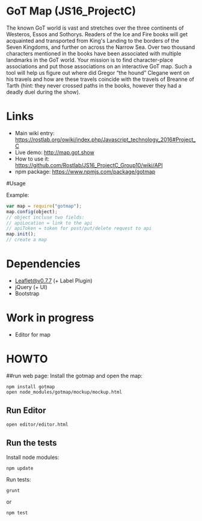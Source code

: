 # GoT Map (JS16_ProjectC)
The known GoT world is vast and stretches over the three continents of Westeros, Essos and Sothorys. Readers of the Ice and Fire books will get acquainted and transported from King's Landing to the borders of the Seven Kingdoms, and further on across the Narrow Sea. Over two thousand characters mentioned in the books have been associated with multiple landmarks in the GoT world. Your mission is to find character-place associations and put those associations on an interactive GoT map. Such a tool will help us figure out where did Gregor “the hound” Clegane went on his travels and how are these travels coincide with the travels of Breanne of Tarth (hint: they never crossed paths in the books, however they had a deadly duel during the show).
# Links
  - Main wiki entry: https://rostlab.org/owiki/index.php/Javascript_technology_2016#Project_C 
  - Live demo: http://map.got.show
  - How to use it: https://github.com/Rostlab/JS16_ProjectC_Group10/wiki/API
  - npm package: https://www.npmjs.com/package/gotmap
  
#Usage

Example:
```javascript
var map = require("gotmap");
map.config(object);
// object incluse two fields:
// apiLocation = link to the api
// apiToken = token for post/put/delete request to api
map.init();
// create a map
```

Dependencies
============
  - Leaflet@v0.7.7 (+ Label Plugin)
  - jQuery (+ UI)
  - Bootstrap

# Work in progress

  - Editor for map

# HOWTO
##run web page:
Install the gotmap and open the map:

```shell
npm install gotmap
open node_modules/gotmap/mockup/mockup.html
```

## Run Editor
```shell
open editor/editor.html
```

## Run the tests
Install node modules:
```shell
npm update
```
Run tests:
```shell
grunt
```
or
```shell
npm test
```